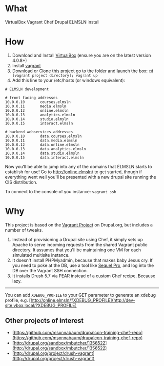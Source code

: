# What
VirtualBox Vagrant Chef Drupal ELMSLN install

# How
1. Download and Install [VirtualBox](http://www.virtualbox.org/) (ensure you are on the latest version 4.0.8+)
2. Install [vagrant](http://vagrantup.com/v1/docs/getting-started/index.html)
3. Download or Clone this project go to the folder and launch the box:
    `cd [vagrant project directory];
    vagrant up`
4. Add this line to your /etc/hosts (or windows equivalent):

```
# ELMSLN development

# front facing addresses
10.0.0.10       courses.elmsln
10.0.0.11       media.elmsln
10.0.0.12       online.elmsln
10.0.0.13       analytics.elmsln
10.0.0.14       studio.elmsln
10.0.0.15       interact.elmsln

# backend webservices addresses
10.0.0.10       data.courses.elmsln
10.0.0.11       data.media.elmsln
10.0.0.12       data.online.elmsln
10.0.0.13       data.analytics.elmsln
10.0.0.14       data.studio.elmsln
10.0.0.15       data.interact.elmsln
```

Now you'll be able to jump into any of the domains that ELMSLN starts to establish for use!  Go to http://online.elmsln/ to get started, though if everything went well you'll be presented with a new drupal site running the CIS distribution.

To connect to the console of you instance:
    `vagrant ssh`

# Why
This project is based on the [Vagrant Project](http://drupal.org/project/vagrant) on Drupal.org, but includes a number of tweaks.

1. Instead of provisioning a Drupal site using Chef, it simply sets up Apache to serve incoming requests from the shared Vagrant public directory. It assumes that you'll be maintaining one VM for each simulated multisite instance.
2. It doesn't install PHPMyadmin, because that makes baby Jesus cry. If you need to poke at the DB, use a tool like [Sequel Pro](http://www.sequelpro.com/), and log into the DB over the Vagrant SSH connection.
3. It installs Drush 5.7 via PEAR instead of a custom Chef recipe. Because lazy.

--------

You can add `XDEBUG_PROFILE` to your GET parameter to generate an xdebug profile, e.g. [http://online.elmsln/?XDEBUG_PROFILE](http://dev-site.vbox.local/?XDEBUG_PROFILE)


## Other projects of interest

*  [https://github.com/msonnabaum/drupalcon-training-chef-repo](https://github.com/msonnabaum/drupalcon-training-chef-repo)
*  [http://drupal.org/sandbox/mbutcher/1356522](http://drupal.org/sandbox/mbutcher/1356522)
*  [http://drupal.org/project/drush-vagrant](http://drupal.org/project/drush-vagrant)
